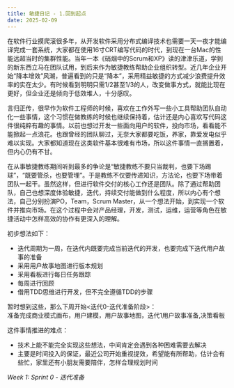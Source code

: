 ```yaml
---
title: 敏捷日记 - 1.回到起点
date: 2025-02-09
---
```


在软件行业摸爬滚很多年，从开发软件采用分布式编译技术也需要一天一夜才能编译完成一套系统，大家都在使用16寸CRT编写代码的时代，到现在一台Mac的性能远超当时的集群性能。当年一本《硝烟中的Scrum和XP》读的津津乐道，学到的新东西立马在团队试用，到后来作为敏捷教练帮助企业组织转型。近几年企业开始“降本增效”风潮，普遍看到的只是“降本”，采用精益敏捷的方式减少浪费提升效率的实在太少。有时候看到明明只需1/2甚至1/3的人，改变做事方式，就能比现在更好，但企业还是倾向于低效堆人，十分感叹。

言归正传，很早作为软件工程师的时候，喜欢在工作外写一些小工具帮助团队自动化一些事情，这个习惯在做教练的时候也继续保持着，估计还是内心喜欢写代码这件很纯粹有趣的事情。以前也想过开发一些面向用户的软件，投向市场，看看能不能掀起一点浪花。也跟曾经的团队聊过，无奈大家都要吃饭，养家，靠爱发电似乎难以实现。大家都知道现在这类软件基本很难有市场，所以这件事情一直搁置着，但内心仍有不甘。

在从事敏捷教练期间听到最多的争论是“敏捷教练不要只当裁判，也要下场踢球”，“既要管杀，也要管埋”。于是教练不仅要传递知识，方法论，也要下场带着团队一起干。虽然这样，但进行软件交付的核心工作还是团队。除了通过帮助团队，自己也想深度体验敏捷，迭代，持续交付能做到什么程度，所以内心有个想法，自己分别扮演PO，Team，Scrum Master，从一个想法开始，到实现一个软件并推向市场。在这个过程中会对产品经理，开发，测试，运维，运营等角色在敏捷活动中怎样高效的协作有更深入的理解。

初步想法如下：
- 迭代周期为一周，在迭代内既要完成当前迭代的开发，也要完成下迭代用户故事的准备
- 采用用户故事地图进行版本规划
- 采用看板进行每日任务跟踪
- 每周进行回顾
- 借用TDD思维进行开发，但不完全遵循TDD的步骤

暂时想到这些，那么下周开始<迭代0-迭代准备阶段>：  
准备完成商业模式画布，用户建模，用户故事地图，迭代1用户故事准备,决策看板

这件事情推进的难点：
- 技术上能不能完全实现这些想法，中间肯定会遇到各种困难需要去解决
- 主要是时间投入的保证，最近公司开始重视提效，希望能有所帮助，估计会有些忙，家里还有小朋友需要陪伴，怎样合理规划时间


*Week 1: Sprint 0 - 迭代准备*
